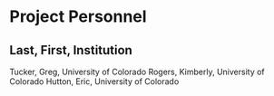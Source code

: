 # Project Personnel

## Last, First, Institution

Tucker, Greg, University of Colorado
Rogers, Kimberly, University of Colorado
Hutton, Eric, University of Colorado
